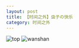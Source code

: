 ```yaml
---
layout: post
title: 【时间之外】虫子の快乐
category: 时间之外
---
```

![top](http://rab41f8zg.hd-bkt.clouddn.com/img/top-220325-2.png)
![wanshan](http://rab41f8zg.hd-bkt.clouddn.com/img/wanshan.png)
  





